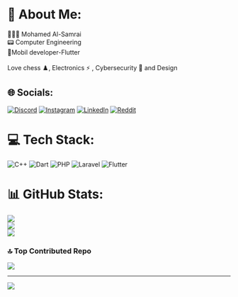 # 💫 About Me:
🧑🏻‍💻 Mohamed Al-Samrai <br>📟 Computer Engineering <br>📱Mobil developer-Flutter<br><br>Love chess ♟️, Electronics ⚡️ , Cybersecurity 👾 and Design  <br>


## 🌐 Socials:
[![Discord](https://img.shields.io/badge/Discord-%237289DA.svg?logo=discord&logoColor=white)](https://discord.gg/@mohamedalsamrai) [![Instagram](https://img.shields.io/badge/Instagram-%23E4405F.svg?logo=Instagram&logoColor=white)](https://instagram.com/mo7amed_alsamrai) [![LinkedIn](https://img.shields.io/badge/LinkedIn-%230077B5.svg?logo=linkedin&logoColor=white)](https://linkedin.com/in/mohammed-al-samrai-434869326) [![Reddit](https://img.shields.io/badge/Reddit-%23FF4500.svg?logo=Reddit&logoColor=white)](https://reddit.com/user/Mohamed_Al-Sameai) 

# 💻 Tech Stack:
![C++](https://img.shields.io/badge/c++-%2300599C.svg?style=for-the-badge&logo=c%2B%2B&logoColor=white) ![Dart](https://img.shields.io/badge/dart-%230175C2.svg?style=for-the-badge&logo=dart&logoColor=white) ![PHP](https://img.shields.io/badge/php-%23777BB4.svg?style=for-the-badge&logo=php&logoColor=white) ![Laravel](https://img.shields.io/badge/laravel-%23FF2D20.svg?style=for-the-badge&logo=laravel&logoColor=white) ![Flutter](https://img.shields.io/badge/Flutter-%2302569B.svg?style=for-the-badge&logo=Flutter&logoColor=white)
# 📊 GitHub Stats:
![](https://github-readme-stats.vercel.app/api?username=mohamedalsamrai&theme=dark&hide_border=false&include_all_commits=true&count_private=false)<br/>
![](https://github-readme-streak-stats.herokuapp.com/?user=mohamedalsamrai&theme=dark&hide_border=false)<br/>
![](https://github-readme-stats.vercel.app/api/top-langs/?username=mohamedalsamrai&theme=dark&hide_border=false&include_all_commits=true&count_private=false&layout=compact)

### 🔝 Top Contributed Repo
![](https://github-contributor-stats.vercel.app/api?username=mohamedalsamrai&limit=5&theme=dark&combine_all_yearly_contributions=true)

---
[![](https://visitcount.itsvg.in/api?id=mohamedalsamrai&icon=0&color=0)](https://visitcount.itsvg.in)

<!-- Proudly created with GPRM ( https://gprm.itsvg.in ) -->
